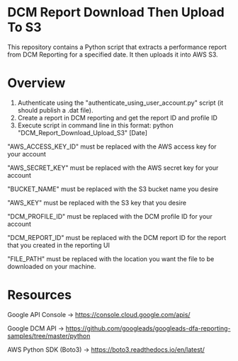 # DCM Report Download Then Upload To S3
This repository contains a Python script that extracts a performance report from DCM Reporting for a specified date. It then uploads it into AWS S3.

# Overview 
1. Authenticate using the "authenticate_using_user_account.py" script (it should publish a .dat file).
2. Create a report in DCM reporting and get the report ID and profile ID
3. Execute script in command line in this format: python "DCM_Report_Download_Upload_S3" [Date]

"AWS_ACCESS_KEY_ID" must be replaced with the AWS access key for your account

"AWS_SECRET_KEY" must be replaced with the AWS secret key for your account

"BUCKET_NAME" must be replaced with the S3 bucket name you desire

"AWS_KEY" must be replaced with the S3 key that you desire

"DCM_PROFILE_ID" must be replaced with the DCM profile ID for your account

"DCM_REPORT_ID" must be replaced with the DCM report ID for the report that you created in the reporting UI

"FILE_PATH" must be replaced with the location you want the file to be downloaded on your machine.

# Resources

Google API Console -> https://console.cloud.google.com/apis/

Google DCM API -> https://github.com/googleads/googleads-dfa-reporting-samples/tree/master/python

AWS Python SDK (Boto3) -> https://boto3.readthedocs.io/en/latest/
